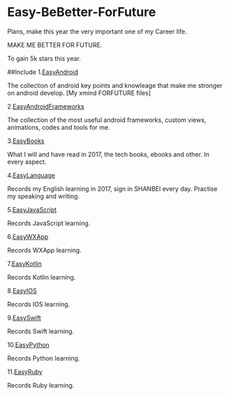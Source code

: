 # Easy-BeBetter-ForFuture

Plans, make this year the very important one of my Career life. 

MAKE ME BETTER FOR FUTURE.

To gain 5k stars this year.

##Include
1.[EasyAndroid](https://github.com/mazouri/EasyAndroid)

The collection of android key points and knowleage  that make me stronger on android develop. [My xmind FORFUTURE files]

2.[EasyAndroidFrameworks](https://github.com/mazouri/EasyAndroidFrameworks)

The collection of the most useful android frameworks, custom views, animations, codes and tools for me.

3.[EasyBooks](https://github.com/mazouri/EasyBooks)

What I will and have read in 2017, the tech books, ebooks and other. In every aspect.

4.[EasyLanguage](https://github.com/mazouri/EasyLanguage)

Records my English learning in 2017, sign in SHANBEI every day. Practise my speaking and writing.

5.[EasyJavaScript](https://github.com/mazouri/EasyJavaScript)

Records JavaScript learning.

6.[EasyWXApp](https://github.com/mazouri/EasyWXApp)

Records WXApp learning.

7.[EasyKotlin](https://github.com/mazouri/EasyKotlin)

Records Kotlin learning.

8.[EasyIOS](https://github.com/mazouri/EasyIOS)

Records IOS learning.

9.[EasySwift](https://github.com/mazouri/EasySwift)

Records Swift learning.

10.[EasyPython](https://github.com/mazouri/EasyPython)

Records Python learning.

11.[EasyRuby](https://github.com/mazouri/EasyRuby)

Records Ruby learning.
